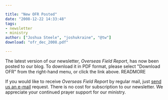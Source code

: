 ```yaml
---

title: "New OFR Posted"
date: "2008-12-22 14:33:48"
tags:
- newsletter
- ministry
author: ["Joshua Steele", "joshukraine", "@tw"]
download: "ofr_dec_2008.pdf"

---
```


The latest version of our newsletter, *Overseas Field Report*, has now been posted to our blog. To download it in PDF format, please select "Download OFR" from the right-hand menu, or click the link above. READMORE

If you would like to receive *Overseas Field Report* by regular mail, just <a href="http://www.OFReport.com/contact/">send us an e-mail</a> request. There is no cost for subscription to our newsletter. We appreciate your continued prayer support for our ministry.
